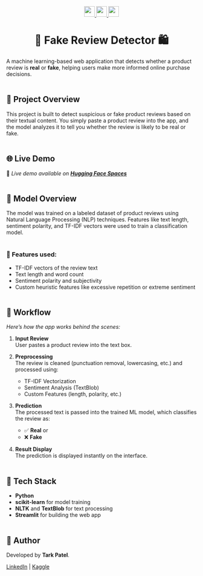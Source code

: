 <div align="center">

  <a href="https://tarkptel.github.io/">
    <img src="https://img.shields.io/badge/🌐-Portfolio-blue" height="28">
  </a>
  <a href="https://www.kaggle.com/tark01/">
    <img src="https://img.shields.io/badge/-Kaggle-20BEFF?logo=kaggle&logoColor=white" height="28">
  </a>
  <a href="https://www.linkedin.com/in/tark-patel/">
    <img src="https://img.shields.io/badge/-LinkedIn-0077B5?logo=linkedin&logoColor=white" height="28">
  </a>

</div>

<div align="center">

# 🚀 Fake Review Detector 🛍️

</div>

A machine learning-based web application that detects whether a product review is **real** or **fake**, helping users make more informed online purchase decisions. <br><br>



## 🌟 Project Overview

This project is built to detect suspicious or fake product reviews based on their textual content. You simply paste a product review into the app, and the model analyzes it to tell you whether the review is likely to be real or fake. <br><br>


## 🌐 Live Demo

🚧 _Live demo available on [**Hugging Face Spaces**](https://huggingface.co/spaces/tarkpatel/Fake_Review_Detector)_ <br><br>


## 🌟 Model Overview

The model was trained on a labeled dataset of product reviews using Natural Language Processing (NLP) techniques. Features like text length, sentiment polarity, and TF-IDF vectors were used to train a classification model. <br><br>

### 🌟 Features used:
- TF-IDF vectors of the review text
- Text length and word count
- Sentiment polarity and subjectivity
- Custom heuristic features like excessive repetition or extreme sentiment <br><br>


## 🌟 Workflow

*Here’s how the app works behind the scenes:*

1. **Input Review**  
   User pastes a product review into the text box.

2. **Preprocessing**  
   The review is cleaned (punctuation removal, lowercasing, etc.) and processed using:
   - TF-IDF Vectorization  
   - Sentiment Analysis (TextBlob)  
   - Custom Features (length, polarity, etc.)

3. **Prediction**  
   The processed text is passed into the trained ML model, which classifies the review as:
   - ✅ **Real** or  
   - ❌ **Fake**

4. **Result Display**  
   The prediction is displayed instantly on the interface. <br><br>


## 🌟 Tech Stack

- **Python**
- **scikit-learn** for model training
- **NLTK** and **TextBlob** for text processing
- **Streamlit** for building the web app <br><br>


<h2> 👑 Author</h2>
    <p>Developed by <strong>Tark Patel</strong>.</p>
    <p><a href="https://www.linkedin.com/in/tark-patel/" target="_blank">LinkedIn</a> | <a href="https://www.kaggle.com/tark01" target="_blank">Kaggle</a></p>

